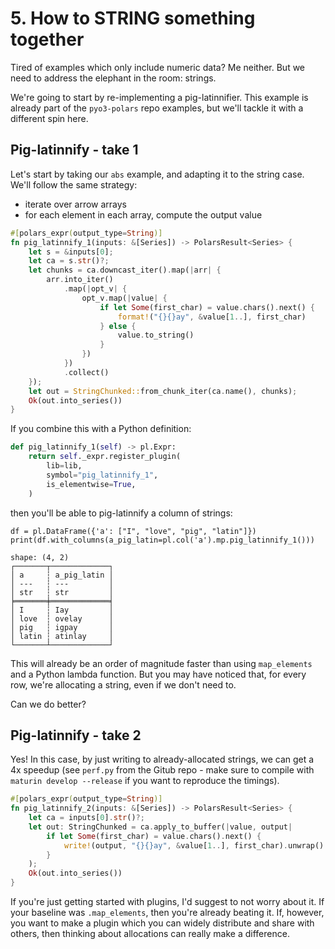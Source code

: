 # 5. How to STRING something together

Tired of examples which only include numeric data? Me neither.
But we need to address the elephant in the room: strings.

We're going to start by re-implementing a pig-latinnifier.
This example is already part of the `pyo3-polars` repo examples,
but we'll tackle it with a different spin here.

## Pig-latinnify - take 1

Let's start by taking our `abs` example, and adapting it to the
string case. We'll follow the same strategy:

- iterate over arrow arrays
- for each element in each array, compute the output value

```Rust
#[polars_expr(output_type=String)]
fn pig_latinnify_1(inputs: &[Series]) -> PolarsResult<Series> {
    let s = &inputs[0];
    let ca = s.str()?;
    let chunks = ca.downcast_iter().map(|arr| {
        arr.into_iter()
            .map(|opt_v| {
                opt_v.map(|value| {
                    if let Some(first_char) = value.chars().next() {
                        format!("{}{}ay", &value[1..], first_char)
                    } else {
                        value.to_string()
                    }
                })
            })
            .collect()
    });
    let out = StringChunked::from_chunk_iter(ca.name(), chunks);
    Ok(out.into_series())
}
```

If you combine this with a Python definition:

```python
def pig_latinnify_1(self) -> pl.Expr:
    return self._expr.register_plugin(
        lib=lib,
        symbol="pig_latinnify_1",
        is_elementwise=True,
    )
```
then you'll be able to pig-latinnify a column of strings:

```
df = pl.DataFrame({'a': ["I", "love", "pig", "latin"]})
print(df.with_columns(a_pig_latin=pl.col('a').mp.pig_latinnify_1()))
```
```
shape: (4, 2)
┌───────┬─────────────┐
│ a     ┆ a_pig_latin │
│ ---   ┆ ---         │
│ str   ┆ str         │
╞═══════╪═════════════╡
│ I     ┆ Iay         │
│ love  ┆ ovelay      │
│ pig   ┆ igpay       │
│ latin ┆ atinlay     │
└───────┴─────────────┘
```

This will already be an order of magnitude faster than using `map_elements` and
a Python lambda function. But you may have noticed that, for every row, we're
allocating a string, even if we don't need to.

Can we do better?

## Pig-latinnify - take 2

Yes! In this case, by just writing to already-allocated strings, we can get
a 4x speedup (see `perf.py` from the Gitub repo - make sure to compile with
`maturin develop --release` if you want to reproduce the timings).

```Rust
#[polars_expr(output_type=String)]
fn pig_latinnify_2(inputs: &[Series]) -> PolarsResult<Series> {
    let ca = inputs[0].str()?;
    let out: StringChunked = ca.apply_to_buffer(|value, output|
        if let Some(first_char) = value.chars().next() {
            write!(output, "{}{}ay", &value[1..], first_char).unwrap()
        }
    );
    Ok(out.into_series())
}
```

If you're just getting started with plugins, I'd suggest to not worry about it.
If your baseline was `.map_elements`, then you're already beating it. If, however,
you want to make a plugin which you can widely distribute and share with others,
then thinking about allocations can really make a difference.
